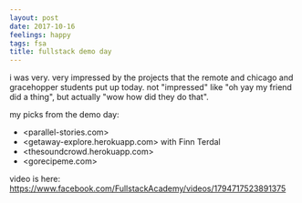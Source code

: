```yaml
---
layout: post
date: 2017-10-16
feelings: happy
tags: fsa
title: fullstack demo day
---
```


i was very. very impressed by the projects that the remote and chicago and gracehopper students put up today. not "impressed" like "oh yay my friend did a thing", but actually "wow how did they do that".

my picks from the demo day:
- <parallel-stories.com>
- <getaway-explore.herokuapp.com> with Finn Terdal
- <thesoundcrowd.herokuapp.com>
- <gorecipeme.com>

video is here: <https://www.facebook.com/FullstackAcademy/videos/1794717523891375>
